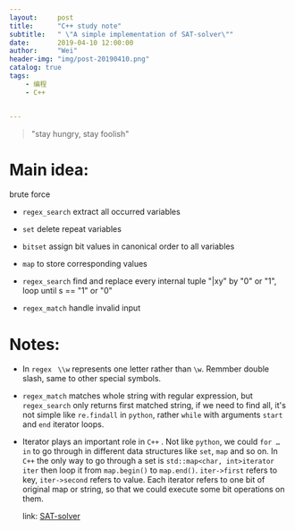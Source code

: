 ```yaml
---
layout:     post
title:      "C++ study note"
subtitle:   " \"A simple implementation of SAT-solver\""
date:       2019-04-10 12:00:00
author:     "Wei"
header-img: "img/post-20190410.png"
catalog: true
tags:
    - 编程
    - C++


---
```


> "stay hungry, stay foolish"

# Main idea:

brute force

- `regex_search` extract all occurred variables

- `set` delete repeat variables

- `bitset` assign bit values in canonical order to all variables

- `map` to store corresponding values

- `regex_search` find and replace every  internal tuple "\|xy" by "0" or "1", loop until s == "1" or "0"

- `regex_match` handle invalid input

  

# Notes:

- In `regex ` `\\w` represents one letter rather than `\w`. Remmber double slash, same to other special symbols.

- `regex_match` matches whole string with regular expression, but `regex_search` only returns first matched string, if we need to find all, it's not simple like `re.findall` in `python`, rather `while` with arguments `start` and `end` iterator loops.

- Iterator plays an important role in `C++` . Not like `python`, we could `for … in` to go through in different data structures like `set`, `map` and so on. In `C++` the only way to go through a set is `std::map<char, int>iterator iter` then loop it from `map.begin()` to `map.end()`. `iter->first` refers to key, `iter->second` refers to value. Each iterator refers to one bit of original map or string, so that we could execute some bit operations on them.

  link: [SAT-solver](https://github.com/desAweis/programming-challenge/tree/master/SAT-solver)



